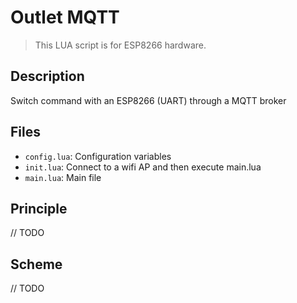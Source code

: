 # Outlet MQTT

> This LUA script is for ESP8266 hardware.

## Description

Switch command with an ESP8266 (UART) through a MQTT broker

## Files

* ``config.lua``: Configuration variables
* ``init.lua``: Connect to a wifi AP and then execute main.lua
* ``main.lua``: Main file

## Principle

// TODO

## Scheme

// TODO
